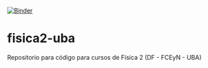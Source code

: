 [![Binder](https://mybinder.org/badge.svg)](https://mybinder.org/v2/gh/cerisola/fisica2-uba/master)

# fisica2-uba
Repositorio para código para cursos de Física 2 (DF - FCEyN - UBA)
